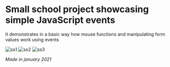 # Small school project showcasing simple JavaScript events
It demonstrates in a basic way how mouse functions and manipulating form values work using events     

![ss1](https://github.com/Raytreq/jsEvents/assets/136091294/cffe747d-422e-43ee-8a9d-c4c835d5f123)
![ss2](https://github.com/Raytreq/jsEvents/assets/136091294/531c3f38-a136-419c-a5f4-d29b4248952f)
![ss3](https://github.com/Raytreq/jsEvents/assets/136091294/0045a194-c501-41c0-9e8d-afce06381f95)

*Made in january 2021*
